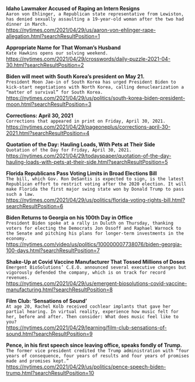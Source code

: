 **Idaho Lawmaker Accused of Raping an Intern Resigns**\
`Aaron von Ehlinger, a Republican state representative from Lewiston, has denied sexually assaulting a 19-year-old woman after the two had dinner in March.`\
https://nytimes.com/2021/04/29/us/aaron-von-ehlinger-rape-allegation.html?searchResultPosition=1

**Appropriate Name for That Woman’s Husband**\
`Kate Hawkins opens our solving weekend.`\
https://nytimes.com/2021/04/29/crosswords/daily-puzzle-2021-04-30.html?searchResultPosition=2

**Biden will meet with South Korea’s president on May 21.**\
`President Moon Jae-in of South Korea has urged President Biden to kick-start negotiations with North Korea, calling denuclearization a “matter of survival” for South Korea.`\
https://nytimes.com/2021/04/29/us/politics/south-korea-biden-president-moon.html?searchResultPosition=3

**Corrections: April 30, 2021**\
`Corrections that appeared in print on Friday, April 30, 2021.`\
https://nytimes.com/2021/04/29/pageoneplus/corrections-april-30-2021.html?searchResultPosition=4

**Quotation of the Day: Hauling Loads, With Pets at Their Side**\
`Quotation of the Day for Friday, April 30, 2021.`\
https://nytimes.com/2021/04/29/todayspaper/quotation-of-the-day-hauling-loads-with-pets-at-their-side.html?searchResultPosition=5

**Florida Republicans Pass Voting Limits in Broad Elections Bill**\
`The bill, which Gov. Ron DeSantis is expected to sign, is the latest Republican effort to restrict voting after the 2020 election. It will make Florida the first major swing state won by Donald Trump to pass such a law.`\
https://nytimes.com/2021/04/29/us/politics/florida-voting-rights-bill.html?searchResultPosition=6

**Biden Returns to Georgia on his 100th Day in Office**\
`President Biden spoke at a rally in Duluth on Thursday, thanking voters for electing the Democrats Jon Ossoff and Raphael Warnock to the Senate and pitching his plans for longer-term investments in the economy.`\
https://nytimes.com/video/us/politics/100000007738076/biden-georgia-100-days.html?searchResultPosition=7

**Shake-Up at Covid Vaccine Manufacturer That Tossed Millions of Doses**\
`Emergent BioSolutions’ C.E.O. announced several executive changes but vigorously defended the company, which is on track for record revenues.`\
https://nytimes.com/2021/04/29/us/emergent-biosolutions-covid-vaccine-manufacturing.html?searchResultPosition=8

**Film Club: ‘Sensations of Sound’**\
`At age 20, Rachel Kolb received cochlear implants that gave her partial hearing. In virtual reality, experience how music felt for her, before and after. Then consider: What does music feel like to you?`\
https://nytimes.com/2021/04/29/learning/film-club-sensations-of-sound.html?searchResultPosition=9

**Pence, in his first speech since leaving office, speaks fondly of Trump.**\
`The former vice president credited the Trump administration with “four years of consequence, four years of results and four years of promises made and promises kept.”`\
https://nytimes.com/2021/04/29/us/politics/pence-speech-biden-trump.html?searchResultPosition=10

